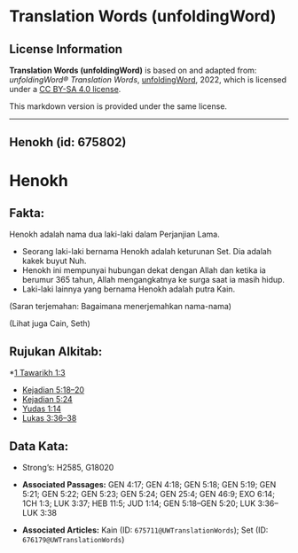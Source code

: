 # Translation Words (unfoldingWord)

## License Information

**Translation Words (unfoldingWord)** is based on and adapted from: _unfoldingWord® Translation Words_, [unfoldingWord](https://unfoldingword.org/utw), 2022, which is licensed under a [CC BY-SA 4.0 license](https://creativecommons.org/licenses/by-sa/4.0/legalcode.en).

This markdown version is provided under the same license.



--------------------------------

## Henokh (id: 675802)

Henokh
======

Fakta:
------

Henokh adalah nama dua laki\-laki dalam Perjanjian Lama.

* Seorang laki\-laki bernama Henokh adalah keturunan Set. Dia adalah kakek buyut Nuh.
* Henokh ini mempunyai hubungan dekat dengan Allah dan ketika ia berumur 365 tahun, Allah mengangkatnya ke surga saat ia masih hidup.
* Laki\-laki lainnya yang bernama Henokh adalah putra Kain.

(Saran terjemahan: Bagaimana menerjemahkan nama\-nama)

(Lihat juga Cain, Seth)

Rujukan Alkitab:
----------------

\*[1 Tawarikh 1:3](https://ref.ly/1Chr0:0)

* [Kejadian 5:18–20](https://ref.ly/Gen5:18-Gen5:20)
* [Kejadian 5:24](https://ref.ly/Gen5:24)
* [Yudas 1:14](https://ref.ly/Jude1:14)
* [Lukas 3:36–38](https://ref.ly/Luke3:36-Luke3:38)

Data Kata:
----------

* Strong’s: H2585, G18020

* **Associated Passages:** GEN 4:17; GEN 4:18; GEN 5:18; GEN 5:19; GEN 5:21; GEN 5:22; GEN 5:23; GEN 5:24; GEN 25:4; GEN 46:9; EXO 6:14; 1CH 1:3; LUK 3:37; HEB 11:5; JUD 1:14; GEN 5:18–GEN 5:20; LUK 3:36–LUK 3:38
* **Associated Articles:** Kain (ID: `675711@UWTranslationWords`); Set (ID: `676179@UWTranslationWords`)

